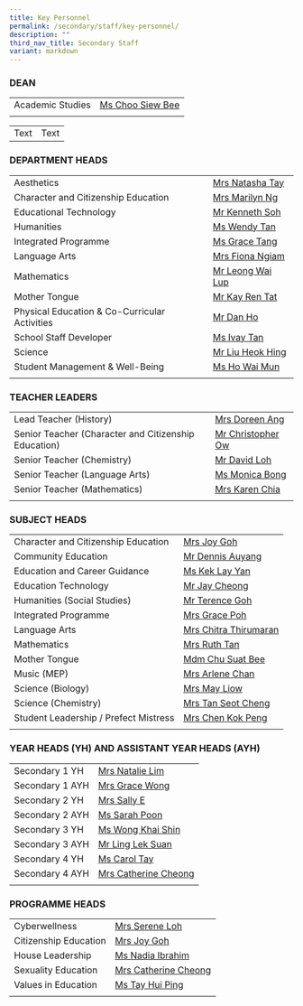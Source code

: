 ```yaml
---
title: Key Personnel
permalink: /secondary/staff/key-personnel/
description: ""
third_nav_title: Secondary Staff
variant: markdown
---
```

### DEAN

|     |     | 
| -------- | -------- | 
| Academic Studies     | [Ms Choo Siew Bee](mailto:choo_siew_bee@schools.gov.sg)     |
|     |     | 

|     |     | 
| -------- | -------- | 
| Text     | Text     | 



### DEPARTMENT HEADS
| | |
| -------- | -------- |
| Aesthetics | [Mrs Natasha Tay](mailto:sophia_natasha_wei_junhao@schools.gov.sg) |
| Character and Citizenship Education | [Mrs Marilyn Ng](mailto:lau_lilin_marilyn@schools.gov.sg) |
| Educational Technology | [Mr Kenneth Soh](mailto:soh_chen_wai_kenneth@schools.gov.sg) |
| Humanities | [Ms Wendy Tan](mailto:wendy_li-_jin_tan@schools.gov.sg) |
| Integrated Programme | [Ms Grace Tang](mailto:tang_lyn_lyn@schools.gov.sg) |
| Language Arts | [Mrs Fiona Ngiam](mailto:fiona_ngiam@schools.gov.sg) |
| Mathematics | [Mr Leong Wai Lup](mailto:leong_wai_lup@schools.gov.sg) |
| Mother Tongue | [Mr Kay Ren Tat](mailto:kay_ren_tat@schools.gov.sg) |
| Physical Education &amp; Co-Curricular Activities | [Mr Dan Ho](mailto:dan_ho@schools.gov.sg) |
| School Staff Developer | [Ms Ivay Tan](mailto:tan_sin_yee_ivay@schools.gov.sg) |
| Science | [Mr Liu Heok Hing](mailto:liu_heok_hing@schools.gov.sg) |
| Student Management &amp; Well-Being | [Ms Ho Wai Mun](mailto:ho_wai_mun@schools.gov.sg) |
| | |



### TEACHER LEADERS
| | |
| -------- | -------- |
| Lead Teacher (History) | [Mrs Doreen Ang](mailto:lim_li_huang_doreen@schools.gov.sg) |
| Senior Teacher (Character and Citizenship Education) | [Mr Christopher Ow](mailto:ow_chee_keong_christopher@schools.gov.sg) |
| Senior Teacher (Chemistry) | [Mr David Loh](mailto:loh_jee_yong_david@schools.gov.sg) |
| Senior Teacher (Language Arts) | [Ms Monica Bong](mailto:monica_bong@schools.gov.sg) |
| Senior Teacher (Mathematics) | [Mrs Karen Chia](mailto:low_geok_lin_karen@schools.gov.sg) |
| | |


### SUBJECT HEADS
| | |
| -------- | -------- |
| Character and Citizenship Education | [Mrs Joy Goh](mailto:joy_sim@schools.gov.sg) |
| Community Education | [Mr Dennis Auyang](mailto:auyang_seh_hon_dennis@schools.gov.sg) |
| Education and Career Guidance | [Ms Kek Lay Yan](mailto:kek_lay_yan@schools.gov.sg) |
| Education Technology | [Mr Jay Cheong](mailto:jay_cheong_han_wen@schools.gov.sg) |
| Humanities (Social Studies) | [Mr Terence Goh](mailto:goh_keng_lee_terence@mgs.sch.edu.sg) |
| Integrated Programme | [Mrs Grace Poh](mailto:grace_poh@schools.gov.sg) |
| Language Arts | [Mrs Chitra Thirumaran](mailto:chitra_thirumaran@schools.gov.sg) |
| Mathematics | [Mrs Ruth Tan](mailto:ruth_tan@schools.gov.sg) |
| Mother Tongue | [Mdm Chu Suat Bee](mailto:chu_suat_bee@schools.gov.sg) |
| Music (MEP) | [Mrs Arlene Chan](mailto:low_siew_kheng_arlene@schools.gov.sg) |
| Science (Biology) | [Mrs May Liow](mailto:phua_poh_eng@schools.gov.sg) |
| Science (Chemistry) | [Mrs Tan Seot Cheng](mailto:lim_seot_cheng@schools.gov.sg) |
| Student Leadership / Prefect Mistress | [Mrs Chen Kok Peng](mailto:chen_kok_peng@schools.gov.sg) |
| | |

### YEAR HEADS (YH) AND ASSISTANT YEAR HEADS (AYH)
| | |
| -------- | -------- |
| Secondary 1 YH | [Mrs Natalie Lim](mailto:natalie_chew@schools.gov.sg) |
| Secondary 1 AYH | [Mrs Grace Wong](mailto:grace_yeo_hui_ling@schools.gov.sg) |
| Secondary 2 YH | [Mrs Sally E](mailto:pang_sally@schools.gov.sg)&nbsp; |
| Secondary 2 AYH | [Ms Sarah Poon](mailto:janine_sarah_poon@schools.gov.sg) |
| Secondary 3 YH | [Ms Wong Khai Shin](mailto:wong_khai_shin@schools.gov.sg)&nbsp; |
| Secondary 3 AYH | [Mr Ling Lek Suan](mailto:ling_lek_suan@schools.gov.sg)[](mailto:catherine_cheong@schools.gov.sg) |
| Secondary 4 YH | [Ms Carol Tay](mailto:carol_tay_dan_guey@schools.gov.sg)&nbsp; |
| Secondary 4 AYH | [Mrs Catherine Cheong](mailto:catherine_cheong@schools.gov.sg) |
| | |

### PROGRAMME HEADS
| | |
| -------- | -------- |
| Cyberwellness | [Mrs Serene Loh](mailto:boo_serene@schools.gov.sg) |
| Citizenship Education | [Mrs Joy Goh](mailto:joy_sim@schools.gov.sg)[](mailto:janine_sarah_poon@schools.gov.sg) |
| House Leadership | [Ms Nadia Ibrahim](mailto:nadia_dahak_ibrahim@schools.gov.sg) |
| Sexuality Education | [Mrs Catherine Cheong](mailto:catherine_cheong@schools.gov.sg) |
| Values in Education | [Ms Tay Hui Ping](mailto:tay_hui_ping@schools.gov.sg) |
| | |